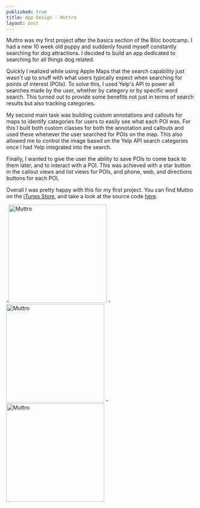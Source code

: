 ```yaml
---
published: true
title: App Design - Muttro
layout: post
---
```

Muttro was my first project after the basics section of the Bloc bootcamp. I had a new 10 week old puppy and suddenly found myself constantly searching for dog attractions. I decided to build an app dedicated to searching for all things dog related. 

Quickly I realized while using Apple Maps that the search capability just wasn't up to snuff with what users typically expect when searching for points of interest (POIs). To solve this, I used Yelp's API to power all searches made by the user, whether by category or by specific word search. This turned out to provide some benefits not just in terms of search results but also tracking categories. 

My second main task was building custom annotations and callouts for maps to identify categories for users to easily see what each POI was. For this I built both custom classes for both the annotation and callouts and used these whenever the user searched for POIs on the map. This also allowed me to control the image based on the Yelp API search categories once I had Yelp integrated into the search. 

Finally, I wanted to give the user the ability to save POIs to come back to them later, and to interact with a POI. This was achieved with a star button in the callout views and list views for POIs, and phone, web, and directions buttons for each POI. 

Overall I was pretty happy with this for my first project. You can find Muttro on the [iTunes Store](https://itunes.apple.com/us/app/id1014180036?mt=8), and take a look at the source code [here](https://github.com/tvieweg/Muttro/).


-<img src="http://a3.mzstatic.com/us/r30/Purple7/v4/0a/7f/80/0a7f8080-551d-d06b-1ca1-70b4ddeb2d17/screen322x572.jpeg" alt="Muttro" width="260">
-<img src="http://a4.mzstatic.com/us/r30/Purple7/v4/fa/bd/16/fabd1616-c099-3622-a5d3-4f9a2a5ccd58/screen322x572.jpeg" alt="Muttro" width="260">
-<img src="http://a5.mzstatic.com/us/r30/Purple5/v4/26/8c/ad/268cadfc-c9ac-bf61-d7ae-f37f89dd11e3/screen322x572.jpeg" alt="Muttro" width="260">